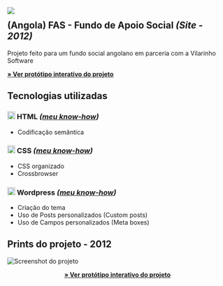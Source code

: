 

<img src="http://velameweb.com.br/git/config/images/monitor-with-margin.png" align="left" />


<h2>(Angola) FAS - Fundo de Apoio Social <em>(Site - 2012)</em></h2>

<p>Projeto feito para um fundo social angolano em parceria com a Vilarinho Software</p>

<p>
  <a href="http://velameweb.com.br/projetos-sites/angola/FAS-2012/" target="_blank">
    <strong>» Ver protótipo interativo do projeto</strong>
  </a>
</p>

<h2>Tecnologias utilizadas</h2>

<h3><img src="http://velameweb.com.br/git/config/images/html-icon.png" alt="HTML ícone" height="18px" /> HTML <em>(<a href="https://github.com/tarcisovelame/meu-cv/tree/master/css" target="_blank">meu know-how</a>)</em></h3>
<ul>
    <li>Codificação semântica</li>
</ul>

<h3><img src="http://velameweb.com.br/git/config/images/css-icon.png" alt="CSS ícone" height="18px" /> CSS <em>(<a href="https://github.com/tarcisovelame/meu-cv/tree/master/css" target="_blank">meu know-how</a>)</em></h3>
<ul>
    <li>CSS organizado</li>
    <li>Crossbrowser</li>
</ul>

<h3><img src="http://velameweb.com.br/git/config/images/wordpress-icon.png" alt="Wordpress ícone" height="18px" /> Wordpress <em>(<a href="https://github.com/tarcisovelame/meu-cv/tree/master/wordpress" target="_blank">meu know-how</a>)</em></h3>
<ul>
    <li>Criação do tema</li>
    <li>Uso de Posts personalizados (Custom posts)</li>
    <li>Uso de Campos personalizados (Meta boxes)</li>
</ul>

<h2>Prints do projeto - 2012</h2>

<img src="http://velameweb.com.br/projetos-sites/angola/FAS-2012/screenshot.jpg" alt="Screenshot do projeto">

<p align="center">
  <a href="http://velameweb.com.br/projetos-sites/angola/FAS-2012/" target="_blank">
    <strong>» Ver protótipo interativo do projeto</strong>
  </a>
</p>